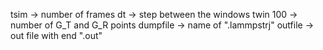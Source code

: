 tsim -> number of frames
dt   -> step between the windows
twin 100 -> number of G_T and G_R points
dumpfile -> name of ".lammpstrj"
outfile  -> out file with end ".out"
